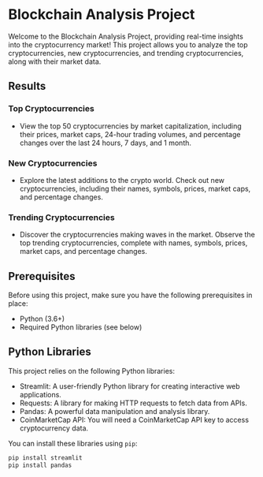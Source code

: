 # Blockchain Analysis Project

Welcome to the Blockchain Analysis Project, providing real-time insights into the cryptocurrency market! This project allows you to analyze the top cryptocurrencies, new cryptocurrencies, and trending cryptocurrencies, along with their market data.

## Results

### Top Cryptocurrencies
- View the top 50 cryptocurrencies by market capitalization, including their prices, market caps, 24-hour trading volumes, and percentage changes over the last 24 hours, 7 days, and 1 month.

### New Cryptocurrencies
- Explore the latest additions to the crypto world. Check out new cryptocurrencies, including their names, symbols, prices, market caps, and percentage changes.

### Trending Cryptocurrencies
- Discover the cryptocurrencies making waves in the market. Observe the top trending cryptocurrencies, complete with names, symbols, prices, market caps, and percentage changes.

## Prerequisites

Before using this project, make sure you have the following prerequisites in place:

- Python (3.6+)
- Required Python libraries (see below)

## Python Libraries

This project relies on the following Python libraries:

- Streamlit: A user-friendly Python library for creating interactive web applications.
- Requests: A library for making HTTP requests to fetch data from APIs.
- Pandas: A powerful data manipulation and analysis library.
- CoinMarketCap API: You will need a CoinMarketCap API key to access cryptocurrency data.

You can install these libraries using `pip`:

```bash
pip install streamlit
pip install pandas
